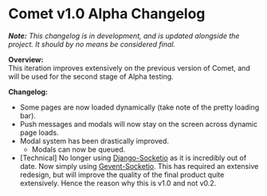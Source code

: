 # Comet v1.0 Alpha Changelog

*__Note:__ This changelog is in development, and is updated alongside the project. It should by no means be considered final.*

**Overview:**  
This iteration improves extensively on the previous version of Comet, and will be used for the second stage of Alpha testing.

**Changelog:**
 * Some pages are now loaded dynamically (take note of the pretty loading bar).
 * Push messages and modals will now stay on the screen across dynamic page loads.
 * Modal system has been drastically improved.
	* Modals can now be queued.
 * [Technical] No longer using [Django-Socketio](https://github.com/stephenmcd/django-socketio) as it is incredibly out of date. Now simply using [Gevent-Socketio](https://github.com/abourget/gevent-socketio). This has required an extensive redesign, but will improve the quality of the final product quite extensively. Hence the reason why this is v1.0 and not v0.2.
